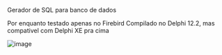 Gerador de SQL para banco de dados

Por enquanto testado apenas no Firebird
Compilado no Delphi 12.2, mas compativel com Delphi XE pra cima

![image](https://github.com/user-attachments/assets/7987fe11-ef1d-4d14-aa64-2fd6bc6cbf54)

